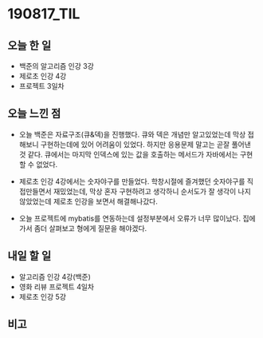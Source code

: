 # 190817_TIL
## 오늘 한 일
- 백준의 알고리즘 인강 3강
- 제로초 인강 4강
- 프로젝트 3일차
##

## 오늘 느낀 점
- 오늘 백준은 자료구조(큐&덱)을 진행했다. 큐와 덱은 개념만 알고있었는데 막상 접해보니 구현하는데에 있어 어려움이 있었다. 하지만 응용문제 말고는 곧잘 풀어낸 것 같다. 큐에서는 마지막 인덱스에 있는 값을 호출하는 메서드가 자바에서는 구현할 수 없었다.

- 제로초 인강 4강에서는 숫자야구를 만들었다. 학창시절에 즐겨했던 숫자야구를 직접만들면서 재밌었는데, 막상 혼자 구현하려고 생각하니 순서도가 잘 생각이 나지 않았었는데 제로초 인강을 보면서 해결해나갔다. 

- 오늘 프로젝트에 mybatis를 연동하는데 설정부분에서 오류가 너무 많이났다. 집에가서 좀더 살펴보고 형에게 질문을 해야겠다.
## 내일 할 일
- 알고리즘 인강 4강(백준) 
- 영화 리뷰 프로젝트 4일차
- 제로초 인강 5강
##

## 비고